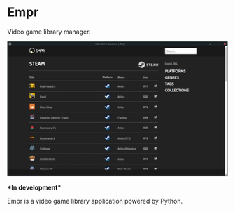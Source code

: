 # Empr

Video game library manager.

![demo](docs/screenshot.jpg)

**\*In development\***

Empr is a video game library application powered by Python.
